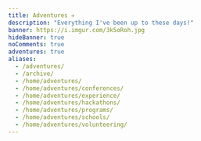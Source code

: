 ```yaml
---
title: Adventures ✈️
description: "Everything I've been up to these days!"
banner: https://i.imgur.com/3k5oRoh.jpg
hideBanner: true
noComments: true
adventures: true
aliases:
  - /adventures/
  - /archive/
  - /home/adventures/
  - /home/adventures/conferences/
  - /home/adventures/experience/
  - /home/adventures/hackathons/
  - /home/adventures/programs/
  - /home/adventures/schools/
  - /home/adventures/volunteering/
---
```


